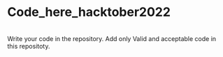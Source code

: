 # Code_here_hacktober2022

<br>
Write your code in the repository.
Add only Valid and acceptable code in this repositoty.
